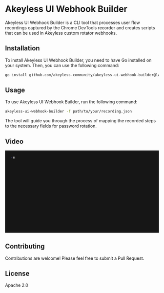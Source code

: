 # Akeyless UI Webhook Builder

Akeyless UI Webhook Builder is a CLI tool that processes user flow recordings captured by the Chrome DevTools recorder and creates scripts that can be used in Akeyless custom rotator webhooks.

## Installation

To install Akeyless UI Webhook Builder, you need to have Go installed on your system. Then, you can use the following command:

```bash
go install github.com/akeyless-community/akeyless-ui-webhook-builder@latest
```

## Usage

To use Akeyless UI Webhook Builder, run the following command:

```bash
akeyless-ui-webhook-builder -f path/to/your/recording.json
```

The tool will guide you through the process of mapping the recorded steps to the necessary fields for password rotation.

## Video

![out.gif](out.gif)

## Contributing

Contributions are welcome! Please feel free to submit a Pull Request.

## License

Apache 2.0
